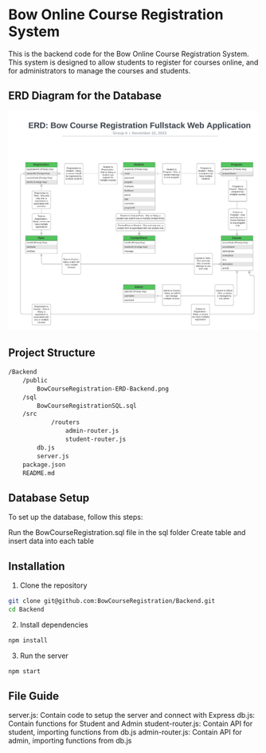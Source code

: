 # Bow Online Course Registration System

This is the backend code for the Bow Online Course Registration System. This system is designed to allow students to register for courses online, and for administrators to manage the courses and students.

## ERD Diagram for the Database

![Bow Course Registration System ERD](public/BowCourseRegistration-ERD-Backend.png)

## Project Structure
```bash
/Backend
    /public
        BowCourseRegistration-ERD-Backend.png 
    /sql
        BowCourseRegistrationSQL.sql
    /src
            /routers
                admin-router.js
                student-router.js
        db.js
        server.js
    package.json
    README.md
```

## Database Setup

To set up the database, follow this steps:

Run the BowCourseRegistration.sql file in the sql folder
Create table and insert data into each table

## Installation

1. Clone the repository

```bash
git clone git@github.com:BowCourseRegistration/Backend.git
cd Backend
```

2. Install dependencies

```bash
npm install
```

3. Run the server

```bash
npm start
```

## File Guide

server.js: Contain code to setup the server and connect with Express
db.js: Contain functions for Student and Admin
student-router.js: Contain API for student, importing functions from db.js
admin-router.js: Contain API for admin, importing functions from db.js






